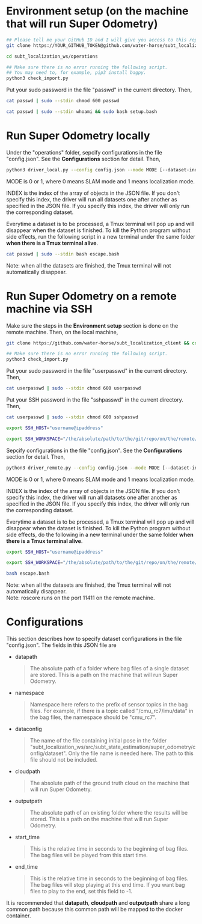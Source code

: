 # Environment setup (on the machine that will run Super Odometry)
```bash
## Please tell me your GitHub ID and I will give you access to this repo :)
git clone https://YOUR_GITHUB_TOKEN@github.com/water-horse/subt_localization_ws
```
```bash
cd subt_localization_ws/operations
```
```bash
## Make sure there is no error running the following script.
## You may need to, for example, pip3 install bagpy.
python3 check_import.py
```
Put your sudo password in the file "passwd" in the current directory. Then,
```bash
cat passwd | sudo --stdin chmod 600 passwd
```
```bash
cat passwd | sudo --stdin whoami && sudo bash setup.bash
```
# Run Super Odometry locally
Under the "operations" folder, sepcify configurations in the file "config.json". See the **Configurations** section for detail. Then,
```bash
python3 driver_local.py --config config.json --mode MODE [--dataset-index INDEX]
```
MODE is 0 or 1, where 0 means SLAM mode and 1 means localization mode.  
  
INDEX is the index of the array of objects in the JSON file. If you don't specify this index, the driver will run all datasets one after another as specified in the JSON file. If you specify this index, the driver will only run the corresponding dataset.  
  
Everytime a dataset is to be processed, a Tmux terminal will pop up and will disappear when the dataset is finished. To kill the Python program without side effects, run the following script in a new terminal under the same folder **when there is a Tmux terminal alive**.
```bash
cat passwd | sudo --stdin bash escape.bash
```
Note: when all the datasets are finished, the Tmux terminal will not automatically disappear.
# Run Super Odometry on a remote machine via SSH
Make sure the steps in the **Environment setup** section is done on the remote machine. Then, on the local machine,
```bash
git clone https://github.com/water-horse/subt_localization_client && cd subt_localization_client
```
```bash
## Make sure there is no error running the following script.
python3 check_import.py
```
Put your sudo password in the file "userpasswd" in the current directory. Then,
```bash
cat userpasswd | sudo --stdin chmod 600 userpasswd
```
Put your SSH password in the file "sshpasswd" in the current directory. Then,
```bash
cat userpasswd | sudo --stdin chmod 600 sshpasswd
```
```bash
export SSH_HOST="username@ipaddress"
```
```bash
export SSH_WORKSPACE="/the/absolute/path/to/the/git/repo/on/the/remote/machine"
```
Sepcify configurations in the file "config.json". See the **Configurations** section for detail. Then,
```bash
python3 driver_remote.py --config config.json --mode MODE [--dataset-index INDEX]
```
MODE is 0 or 1, where 0 means SLAM mode and 1 means localization mode.  
  
INDEX is the index of the array of objects in the JSON file. If you don't specify this index, the driver will run all datasets one after another as specified in the JSON file. If you specify this index, the driver will only run the corresponding dataset.  
  
Everytime a dataset is to be processed, a Tmux terminal will pop up and will disappear when the dataset is finished. To kill the Python program without side effects, do the following in a new terminal under the same folder **when there is a Tmux terminal alive**.
```bash
export SSH_HOST="username@ipaddress"
```
```bash
export SSH_WORKSPACE="/the/absolute/path/to/the/git/repo/on/the/remote/machine"
```
```bash
bash escape.bash
```
Note: when all the datasets are finished, the Tmux terminal will not automatically disappear.  
Note: roscore runs on the port 11411 on the remote machine.
# Configurations
This section describes how to specify dataset configurations in the file "config.json". The fields in this JSON file are
- datapath
	> The absolute path of a folder where bag files of a single dataset are stored. This is a path on the machine that will run Super Odometry.
- namespace
	> Namespace here refers to the prefix of sensor topics in the bag files. For example, if there is a topic called "/cmu_rc7/imu/data" in the bag files, the namespace should be "cmu_rc7".
- dataconfig
	> The name of the file containing initial pose in the folder "subt_localization_ws/src/subt_state_estimation/super_odometry/config/dataset". Only the file name is needed here. The path to this file should not be included.
- cloudpath
	> The absolute path of the ground truth cloud on the machine that will run Super Odometry.
- outputpath
	> The absolute path of an existing folder where the results will be stored. This is a path on the machine that will run Super Odometry.
- start_time
	> This is the relative time in seconds to the beginning of bag files. The bag files will be played from this start time.
- end_time
	> This is the relative time in seconds to the beginning of bag files. The bag files will stop playing at this end time. If you want bag files to play to the end, set this field to -1.
	
It is recommended that **datapath**, **cloudpath** and **outputpath** share a long common path because this common path will be mapped to the docker container.  
